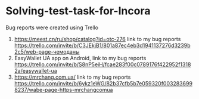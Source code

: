 # Solving-test-task-for-Incora
Bug reports were created using Trello

1. https://meest.cn/ru/shop/catalog?id=otc-276 link to my bug reports https://trello.com/invite/b/C3JEkjB1/801a87ec4eb3d1941137276d3239b2c5/web-page-чемоданы
2. EasyWallet UA app on Android, link to my bug reports https://trello.com/invite/b/S8nP5eiH/fcae283f00c0789176f422952f13182a/easywallet-ua
3. https://mrchang.com.ua/ link to my bug reports https://trello.com/invite/b/6ykz1eWG/82b37cfb5b7e059320f0032836998237/wabe-page-https-mrchangcomua
